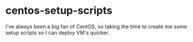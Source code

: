 centos-setup-scripts
====================

I've always been a big fan of CentOS, so taking the time to create me some setup scripts so I can deploy VM's quicker.
